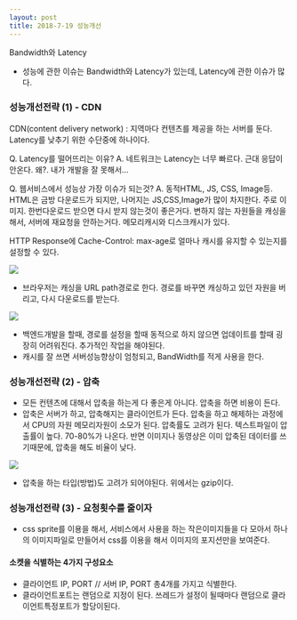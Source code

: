 ```yaml
---
layout: post
title: 2018-7-19 성능개선
---
```


Bandwidth와 Latency

- 성능에 관한 이슈는 Bandwidth와 Latency가 있는데, Latency에 관한 이슈가 많다.


### 성능개선전략 (1) - CDN
CDN(content delivery network) : 지역마다 컨텐츠를 제공을 하는 서버를 둔다. Latency를 낮추기 위한 수단중에 하나이다.

Q. Latency를 떨어뜨리는 이유?
A. 네트워크는 Latency는 너무 빠르다.  근대 응답이 안온다. 왜?. 내가 개발을 잘 못해서...

Q. 웹서비스에서 성능상 가장 이슈가 되는것?
A. 동적HTML, JS, CSS, Image등. HTML은 금방 다운로드가 되지만, 나머지는 JS,CSS,Image가 많이 차지한다. 주로 이미지. 한번다운로드 받으면 다시 받지 않는것이 좋은거다. 변하지 않는 자원들을 캐싱을 해서, 서버에 재요청을 안하는거다. 메모리캐시와 디스크캐시가 있다.

HTTP Response에 Cache-Control: max-age로 얼마나 캐시를 유지할 수 있는지를 설정할 수 있다.


![](/Users/jaeyeonkim/Desktop/httpCaching.png)

- 브라우저는 캐싱을 URL path경로로 한다. 경로를 바꾸면 캐싱하고 있던 자원을 버리고, 다시 다운로드를 받는다.

![](/Users/jaeyeonkim/Desktop/httpRequest.png)

- 백엔드개발을 할때, 경로를 설정을 할때 동적으로 하지 않으면 업데이트를 할때 굉장히 어려워진다. 추가적인 작업을 해야된다.
- 캐시를 잘 쓰면 서버성능향상이 엄청되고, BandWidth를 적게 사용을 한다.

### 성능개선전략 (2) - 압축

- 모든 컨텐츠에 대해서 압축을 하는게 다 좋은게 아니다. 압축을 하면 비용이 든다.
- 압축은 서버가 하고, 압축해지는 클라이언트가 든다. 압축을 하고 해제하는 과정에서 CPU의 자원 메모리자원이 소모가 된다. 압축률도 고려가 된다. 텍스트파일이 압출률이 높다. 70-80%가 나온다. 반면 이미지나 동영상은 이미 압축된 데이터를 쓰기때문에, 압축을 해도 비율이 낮다.

![](/Users/jaeyeonkim/Desktop/httpCompressor.png)

- 압축을 하는 타입(방법)도 고려가 되어야된다. 위에서는 gzip이다.

### 성능개선전략 (3) - 요청횟수를 줄이자

- css sprite를 이용을 해서, 서비스에서 사용을 하는 작은이미지들을 다 모아서 하나의 이미지파일로 만들어서 css를 이용을 해서 이미지의 포지션만을 보여준다.


#### 소켓을 식별하는 4가지 구성요소
- 클라이언트 IP, PORT // 서버 IP, PORT 총4개를 가지고 식별한다.
- 클라이언트포트는 랜덤으로 지정이 된다. 쓰레드가 설정이 될때마다 랜덤으로 클라이언트특정포트가 할당이된다.
